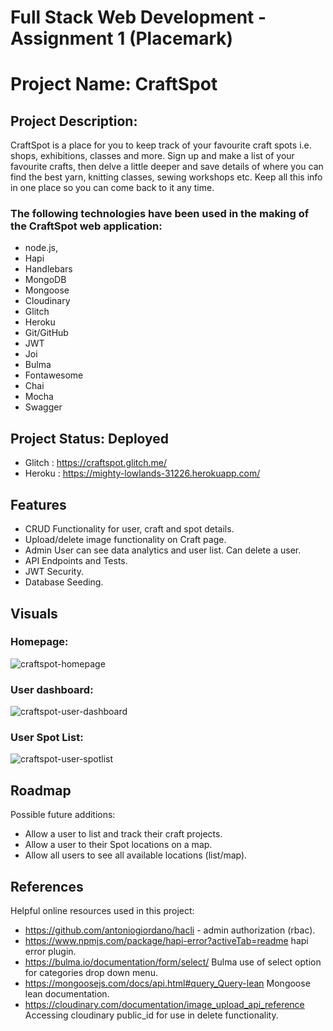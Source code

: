 # Full Stack Web Development - Assignment 1 (Placemark)  
# Project Name: CraftSpot  
## Project Description:
CraftSpot is a place for you to keep track of your favourite craft spots i.e. shops, exhibitions, classes and more. Sign up and make a list of your favourite crafts, then delve a little deeper and save details of where you can find the best yarn, knitting classes, sewing workshops etc. Keep all this info in one place so you can come back to it any time.
### The following technologies have been used in the making of the CraftSpot web application:
* node.js, 
* Hapi
* Handlebars
* MongoDB
* Mongoose
* Cloudinary
* Glitch
* Heroku
* Git/GitHub
* JWT
* Joi
* Bulma
* Fontawesome
* Chai
* Mocha
* Swagger

## Project Status: Deployed 
* Glitch : https://craftspot.glitch.me/
* Heroku : https://mighty-lowlands-31226.herokuapp.com/

## Features
* CRUD Functionality for user, craft and spot details.
* Upload/delete image functionality on Craft page.
* Admin User can see data analytics and user list. Can delete a user.
* API Endpoints and Tests.
* JWT Security.
* Database Seeding.

## Visuals
### Homepage:

![craftspot-homepage](https://user-images.githubusercontent.com/76408967/160115349-6fbda564-4eb0-4134-b36f-f936d7b73576.PNG)

### User dashboard:

![craftspot-user-dashboard](https://user-images.githubusercontent.com/76408967/160115394-5c26fdd3-34fd-43ee-aa7a-65630c4e7a8f.PNG)

### User Spot List:

![craftspot-user-spotlist](https://user-images.githubusercontent.com/76408967/160115415-0c909429-1729-4c04-9786-d776a07040d0.PNG)

## Roadmap
Possible future additions:
* Allow a user to list and track their craft projects.
* Allow a user to their Spot locations on a map.
* Allow all users to see all available locations (list/map).

## References
Helpful online resources used in this project:

* https://github.com/antoniogiordano/hacli - admin authorization (rbac).
* https://www.npmjs.com/package/hapi-error?activeTab=readme hapi error plugin.
* https://bulma.io/documentation/form/select/ Bulma use of select option for categories drop down menu.
* https://mongoosejs.com/docs/api.html#query_Query-lean Mongoose lean documentation.
* https://cloudinary.com/documentation/image_upload_api_reference Accessing cloudinary public_id for use in delete functionality.

